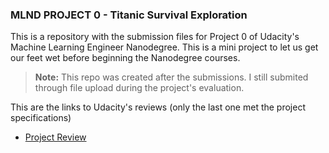 
### MLND PROJECT 0 -  Titanic Survival Exploration

This is a repository with the submission files for Project 0 of Udacity's Machine Learning Engineer Nanodegree.
This is a mini project to let us get our feet wet before beginning the Nanodegree courses.


>**Note:** This repo was created after the submissions. I still submited through file upload during the project's evaluation.

This are the links to Udacity's reviews (only the last one met the project specifications)
* [Project Review](https://review.udacity.com/#!/reviews/204441)
